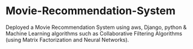 # Movie-Recommendation-System
Deployed a Movie Recommendation System using aws, Django, python &amp; Machine Learning algorithms such as Collaborative Filtering Algorithms (using Matrix Factorization and Neural Networks).
